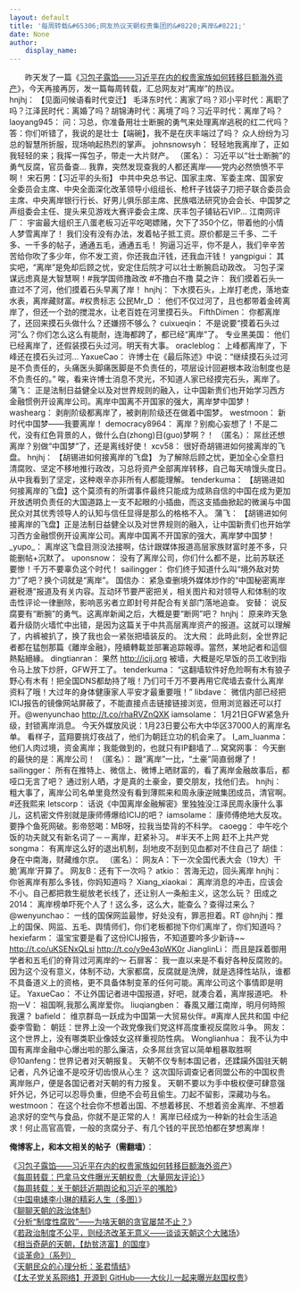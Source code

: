 ```yaml
---
layout: default
title: '每周转载&#65306;网友热议天朝权贵集团的&#8220;离岸&#8221;'
date: None
author:
    display_name: 
---
```


　　昨天发了一篇《[习包子露馅——习近平在内的权贵家族如何转移巨额海外资产](https://program-think.blogspot.com/2014/01/china-princelings-offshore-companies.html)》，今天再接再厉，发一篇每周转载，汇总网友对“离岸”的热议。  
hnjhj： 【见面问候语看时代变迁】 毛泽东时代：离家了吗？邓小平时代：离职了吗？江泽民时代：离婚了吗？胡锦涛时代：离境了吗？习近平时代：离岸了吗？ laoyang945： 问：习总，你准备用壮士断腕的勇气来处理离岸逃税的红二代吗？ 答：你们听错了，我说的是壮士【端碗】，我不是在庆丰端过了吗？ 众人纷纷为习总的智慧所折服，现场响起热烈的掌声。 johnsnowsyh： 轻轻地我离岸了，正如我轻轻的来；我挥一挥包子，带走一大片财产。 （匿名）： 习近平以“壮士断腕”的勇气反腐，官员备查... 我靠，突然发现查我的人都还离岸——党内必然愤愤不平啊！ 宋石男：【习近平的头衔】 中共中央总书记、国家主席、军委主席、国家安全委员会主席、中央全面深化改革领导小组组长、枪杆子钱袋子刀把子联合委员会主席、中央离岸银行行长、好男儿俱乐部主席、民族唱法研究协会会长、中国梦之声组委会主任、提头来见游戏大赛评委会主席、庆丰包子铺钻石VIP... 江南网评厂： 宇宙最大组织王八蛋老板习近平吃喝嫖赌，欠下了350个亿，带着他的小情人梦雪离岸了！ 我们没有没有办法，发着帖子抵工资。原价都是三千多、二千多、一千多的帖子，通通五毛，通通五毛！ 狗逼习近平，你不是人，我们辛辛苦苦给你吹了多少年，你不发工资，你还我血汗钱，还我血汗钱！ yangpigui： 其实吧，“离岸”是免却后顾之忧，安定住后院才可以壮士断腕启动政改。 习包子深谋远虑真是大智慧啊！#我学国师撸政改 #不撸白不撸 莫之许： 我们摸着石头一直过不了河，他们摸着石头早离了岸！ hnjhj： 下水摸石头，上岸打老虎，落地查水表，离岸藏财富。#权贵标志 公民Mr\_D ： 他们不仅过河了，且也都带着金砖离岸了，但还一个劲的搅混水，让老百姓在河里摸石头。 FifthDimen： 你都离岸了，还回来摸石头做什么？还嫌捞不够么？ cuixueqin： 不是说要“摸着石头过河”么？你们怎么这么有能耐，连海都跨了，都已经“离岸”了。 专业黑美国： 他们已经离岸了，还假装摸石头过河。明天有大事。 oracleblog： 上峰都离岸了，下峰还在摸石头过河… YaxueCao： 许博士在《最后陈述》中说：“继续摸石头过河是不负责任的，头痛医头脚痛医脚是不负责任的，项层设计回避根本政治制度也是不负责任的。” 唉，看来许博士消息不灵光，不知道人家已经摸完石头，离岸了。 蒲飞： 正是法制日益健全以及对世界规则的融入，让中国新贵们也开始学习西方金融惯例开设离岸公司。离岸中国离不开国家的强大，离岸梦中国梦！ washearg： 剥削阶级都离岸了，被剥削阶级还在做着中国梦。 westmoon： 新时代中国梦——我要离岸！ democracy8964： 离岸？别痴心妄想了！不是二代，没有红色背景的人，做什么白(zhong)日(guo)梦啊？！ （匿名）： 屌丝还想离岸？别做“中国梦”了，还是离线好使！ xcv58： 很好奇胡锡进如何接离岸的飞盘。 hnjhj： 【胡锡进如何接离岸的飞盘】 为了解除后顾之忧，更加全心全意扫清腐败、坚定不移地推行政改，习总将资产全部离岸转移，自己每天啃馒头度日。 从中我看到了坚定，这种艰辛亦非所有人都能理解。 tenderkuma： 【胡锡进如何接离岸的飞盘】这个莫须有的所谓事件最终只能成为成熟自信的中国在成为更加开放透明负责任的大国道路上一支不起眼的小插曲，而这支插曲掀起的微澜与中国民众对其优秀领导人的认知与信任显得是那么的格格不入。 蒲飞： 【胡锡进如何接离岸的飞盘】正是法制日益健全以及对世界规则的融入，让中国新贵们也开始学习西方金融惯例开设离岸公司。离岸中国离不开国家的强大，离岸梦中国梦！ \_yupo\_： 离岸这飞盘目测没法接啊，估计跟媒体报道高层家族财富时差不多，只能删帖+沉默了。 uponsnow： 没有了离岸公司，你们什么都不是，比前苏联还要惨！千万不要辜负这个时代！ sailingger： 你们终于知道什么叫“境外敌对势力”了吧？换个词就是“离岸”。 国信办： 紧急查删境外媒体炒作的“中国秘密离岸避税港”报道及有关内容。互动环节要严密把关，相关图片和对领导人和体制的攻击性评论一律删除，影响恶劣者立即封号并配合有关部门落地追查。 安替： 说反腐要有“断腕”的勇气。这离岸新闻之后，大概是要“断网”吧？ hnjhj： 原来昨天急着升级防火墙忙中出错，是因为这篇关于中共高层离岸资产的报道。这就可以理解了，内裤被扒了，换了我也会一紧张把墙装反的。 沈大飛： 此時此刻，全世界記者都在猛刨那篇《離岸金融》，陸續轉載並部署追踪報導。當然，某地記者和這個熱點絕緣。 dingtianran： 果然 http://icij.org 被墙，大概是吃早饭的员工收到指令马上放下炒肝，GFW开工了。 tenderkuma： “这翻墙软件好危险啊有木有狼子野心有木有！把全国DNS都劫持了哦！乃们可千万不要再用它爬墙去查什么离岸资料了哦！大过年的身体健康家人平安才最重要哦！” libdave： 微信内部已经把ICIJ报告的镜像网站屏蔽了，不能直接点击链接链接浏览，但用浏览器还可以打开。@wenyunchao http://t.co/rhaRVZnQXK iamsolame： 1月21日GFW紧急升级，封锁离岸消息。 今天外媒放风说：1月23日要公布大中华区37000人的离岸名单。 看样子，蓝翔要挑灯夜战了，他们为朝廷立功的机会来了。 I\_am\_luanma： 他们人肉过境，资金离岸；我能做到的，也就只有IP翻墙了… 窝窝网事： 今天删的最快的是：离岸公司！ （匿名）： 跟“离岸”一比，“土豪”简直弱爆了！ sailingger： 所有在推特上、微信上、微博上晒财富的，看了离岸金融故事后，都哑口无言了吧？ 通过别人晒，才是真的土豪金，要交朋友，找他们去。 hnjhj： 粗大事了，离岸公司名单里竟然没有看到薄熙来和周永康逆贼集团成员，清官啊。#还我熙来 letscorp： 话说《中国离岸金融解密》里独独没江泽民周永康什么事儿，这机密文件别就是康师傅爆给ICIJ的吧？ iamsolame： 康师傅绝地大反攻。要挣个鱼死网破。影帝怒喝：MB呀，拉我当垫背的不科学。 caoegg： 中午吃个饭的功夫就又有新名词了－－离岸，赶紧补习。 #半天不上网 赶不上共产党 songma： 有离岸这么好的退出机制，刮地皮不刮到见血都对不住自己了 胡佳： 身在中南海，财藏维尔京。 （匿名）： 网友A：下一次全国代表大会（19大）干脆‘离岸’开算了。 网友B：还有下一次吗？ atkio： 苦海无边，回头离岸 hnjhj： 你爸离岸有那么多钱，你妈知道吗？ Xiang\_xiaokai： 离岸消息的冲击，应该会不小。自己都把救生艇放老长线了，还让别人一条船主义，这怎么玩？ 田成之2014： 离岸榜单吓死个人了！这么多，这么大，能查么？查得过来么？ @wenyunchao： 一线的国保网监最惨，好处没有，罪恶担着。RT @hnjhj：推上的国保、网监、五毛、舆情师们，你们老板都抛下你们离岸了，你们知道吗？ hexiefarm： 温宝宝要是看了这份ICIJ报告，不知道要吟多少新诗~~ http://t.co/uKSENxQLsi http://t.co/y9e43pWK0r JianglinLi： 而且是踩着御用学者和五毛们的脊背过河离岸的～ 石扉客： 我一直以来是不看好各种反腐败的。因为这个没有意义，体制不动，大家都腐，反腐就是洗牌，就是选择性站队，谁都不具备道义上的资格，更不具备体制变革的任何可能。离岸公司这个事情即是明证。 YaxueCao： 不让外国记者进中国报道，好吧，就凑合着，离岸报道吧。 朴抱一V： 祖国啊,我那么离岸爱你。 liuqiangben： 春風又離江南岸，明月何時照我還？ bafield： 维京群岛一跃成为中国第一大贸易伙伴。#离岸人民共和国 中纪委李雪勤： 朝廷：世界上没一个政党像我们党这样高度重视反腐败斗争。 网友：这个世界上，没有哪类职业像妓女这样重视防性病。 Wonglianhua： 我不认为中国有离岸金融中心爆出啦的那么廉洁，众多屌丝贪官以简单粗暴取胜啊 @10anfeng：世界记者对天朝报复。 天朝不仅专制本国记者，还蹂躏外国驻天朝记者，凡外记谁不是咬牙切齿恨从心生？ 这次国际调查记者同盟公布的中国权贵离岸账户，便是各国记者对天朝的有力报复。 天朝不要以为手中极权便可肆意强奸外记，外记可以忍辱负重，但绝不会苟且偷生。刀起不留影，深藏功与名。 westmoon： 在这个社会你不想着出国、不想着移民、不想着资金离岸、不想着追求好的空气与食品，你就不是正常的人！ 离岸已经成为一种新的社会生活追求！何止高官高管，一般的贪腐分子、有几个钱的平民恐怕都在梦想离岸！

**俺博客上，和本文相关的帖子（需翻墙）**：

  
《[习包子露馅——习近平在内的权贵家族如何转移巨额海外资产](https://program-think.blogspot.com/2014/01/china-princelings-offshore-companies.html)》  
《[每周转载：巴拿马文件曝光天朝权贵（大量网友评论）](https://program-think.blogspot.com/2016/04/weekly-share-100.html)》  
《[每周转载：关于朝廷近期舆论和习近平的嘴脸](https://program-think.blogspot.com/2013/06/weekly-share-53.html)》  
《[中国电婊李小琳的精彩人生（多图）](https://program-think.blogspot.com/2016/04/Li-Xiaolin.html)》  
《[聊聊天朝的政治体制](https://program-think.blogspot.com/2012/07/form-of-government-in-china.html)》  
《[分析“制度性腐败”——为啥天朝的贪官屡禁不止？](https://program-think.blogspot.com/2014/07/corruption-and-form-of-government.html)》  
《[若政治制度不公平，则经济改革无意义——谈谈天朝这个大赌场](https://program-think.blogspot.com/2013/11/political-reform-or-economic-reform.html)》  
《[相当奇葩的天朝，【劫贫济富】的国度](https://program-think.blogspot.com/2018/07/Robbing-the-Poor-Funding-the-Rich.html)》  
《[谈革命》（系列）](https://program-think.blogspot.com/2011/12/revolution-0.html)  
《[天朝民众的心理分析：圣君情结](https://program-think.blogspot.com/2012/12/emperor-complex.html)》  
《[【太子党关系网络】开源到 GitHub——大伙儿一起来曝光赵国权贵](https://program-think.blogspot.com/2016/02/Zhao-at-GitHub.html)》

